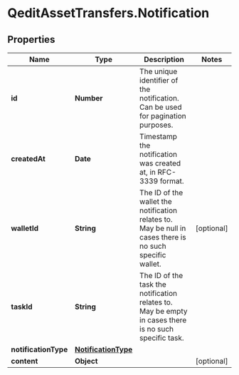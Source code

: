 # QeditAssetTransfers.Notification

## Properties
Name | Type | Description | Notes
------------ | ------------- | ------------- | -------------
**id** | **Number** | The unique identifier of the notification. Can be used for pagination purposes. | 
**createdAt** | **Date** | Timestamp the notification was created at, in RFC-3339 format. | 
**walletId** | **String** | The ID of the wallet the notification relates to. May be null in cases there is no such specific wallet. | [optional] 
**taskId** | **String** | The ID of the task the notification relates to. May be empty in cases there is no such specific task. | 
**notificationType** | [**NotificationType**](NotificationType.md) |  | 
**content** | **Object** |  | [optional] 


